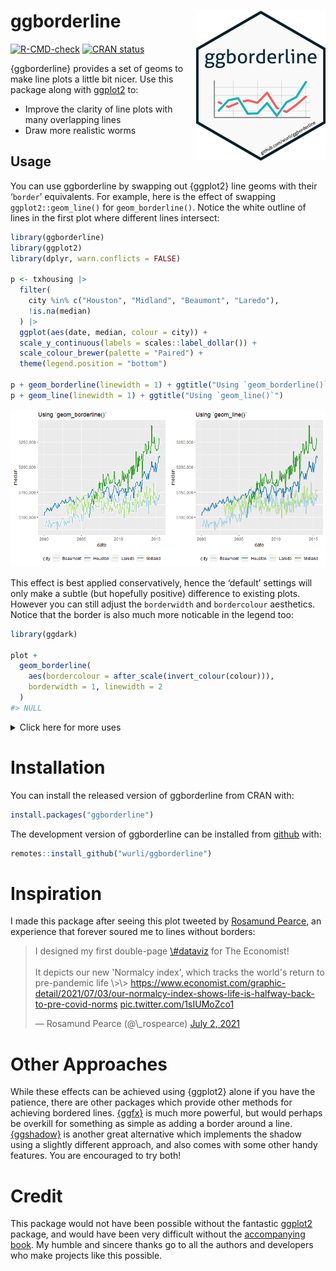 
# ggborderline <img src="man/figures/logo.png" align="right" />

<!-- README.md is generated from README.Rmd. Please edit that file -->
<!-- badges: start -->

[![R-CMD-check](https://github.com/wurli/ggborderline/workflows/R-CMD-check/badge.svg)](https://github.com/wurli/ggborderline/actions)
[![CRAN
status](https://www.r-pkg.org/badges/version/ggborderline)](https://CRAN.R-project.org/package=ggborderline)
<!-- badges: end -->

{ggborderline} provides a set of geoms to make line plots a little bit
nicer. Use this package along with
[ggplot2](https://ggplot2.tidyverse.org/) to:

- Improve the clarity of line plots with many overlapping lines
- Draw more realistic worms

## Usage

You can use ggborderline by swapping out {ggplot2} line geoms with their
‘`border`’ equivalents. For example, here is the effect of swapping
`ggplot2::geom_line()` for `geom_borderline()`. Notice the white outline
of lines in the first plot where different lines intersect:

``` r
library(ggborderline)
library(ggplot2)
library(dplyr, warn.conflicts = FALSE)

p <- txhousing |>
  filter(
    city %in% c("Houston", "Midland", "Beaumont", "Laredo"),
    !is.na(median)
  ) |>
  ggplot(aes(date, median, colour = city)) +
  scale_y_continuous(labels = scales::label_dollar()) +
  scale_colour_brewer(palette = "Paired") +
  theme(legend.position = "bottom")

p + geom_borderline(linewidth = 1) + ggtitle("Using `geom_borderline()`")
p + geom_line(linewidth = 1) + ggtitle("Using `geom_line()`")
```

<img src="man/figures/README-example-1.png" width="50%" /><img src="man/figures/README-example-2.png" width="50%" />

This effect is best applied conservatively, hence the ‘default’ settings
will only make a subtle (but hopefully positive) difference to existing
plots. However you can still adjust the `borderwidth` and `bordercolour`
aesthetics. Notice that the border is also much more noticable in the
legend too:

``` r
library(ggdark)

plot + 
  geom_borderline(
    aes(bordercolour = after_scale(invert_colour(colour))),
    borderwidth = 1, linewidth = 2
  )
#> NULL
```

<details>
<summary>
Click here for more uses
</summary>

<img src="man/figures/README-unnamed-chunk-3-1.png" width="100%" />

[Worm code](https://github.com/wurli/ggborderline/blob/main/README.Rmd)

</details>

# Installation

You can install the released version of ggborderline from CRAN with:

``` r
install.packages("ggborderline")
```

The development version of ggborderline can be installed from
[github](https://github.com/wurli/ggborderline) with:

``` r
remotes::install_github("wurli/ggborderline")
```

# Inspiration

I made this package after seeing this plot tweeted by [Rosamund
Pearce](https://twitter.com/_rospearce), an experience that forever
soured me to lines without borders:
<blockquote class="twitter-tweet">
<p lang="en" dir="ltr">
I designed my first double-page
<a href="https://twitter.com/hashtag/dataviz?src=hash&amp;ref_src=twsrc%5Etfw">\#dataviz</a>
for The Economist!<br><br>It depicts our new 'Normalcy index', which
tracks the world's return to pre-pandemic life \>\>
<a href="https://www.economist.com/graphic-detail/2021/07/03/our-normalcy-index-shows-life-is-halfway-back-to-pre-covid-norms">https://www.economist.com/graphic-detail/2021/07/03/our-normalcy-index-shows-life-is-halfway-back-to-pre-covid-norms</a>
<a href="https://twitter.com/_rospearce/status/1410903833442717698/photo/1">pic.twitter.com/1sIUMoZco1</a>
</p>
— Rosamund Pearce (@\_rospearce)
<a href="https://twitter.com/_rospearce/status/1410903833442717698?ref_src=twsrc%5Etfw">July
2, 2021</a>
</blockquote>
<script async src="https://platform.twitter.com/widgets.js" charset="utf-8"></script>

# Other Approaches

While these effects can be achieved using {ggplot2} alone if you have
the patience, there are other packages which provide other methods for
achieving bordered lines. [{ggfx}](https://ggfx.data-imaginist.com/) is
much more powerful, but would perhaps be overkill for something as
simple as adding a border around a line.
[{ggshadow}](https://github.com/marcmenem/ggshadow) is another great
alternative which implements the shadow using a slightly different
approach, and also comes with some other handy features. You are
encouraged to try both!

# Credit

This package would not have been possible without the fantastic
[ggplot2](https://ggplot2.tidyverse.org/) package, and would have been
very difficult without the [accompanying
book](https://ggplot2-book.org/). My humble and sincere thanks go to all
the authors and developers who make projects like this possible.
